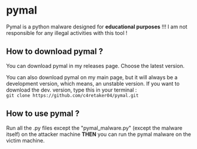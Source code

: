 # pymal
Pymal is a python malware designed for **educational purposes** !!!
I am not responsible for any illegal activities with this tool !

## How to download pymal ?
You can download pymal in my releases page. Choose the latest version.

You can also download pymal on my main page, but it will always be a development version, which means, an unstable version.
If you want to download the dev. version, type this in your terminal :\
`git clone https://github.com/c4retaker04/pymal.git`

## How to use pymal ?
Run all the .py files except the "pymal_malware.py" (except the malware itself) on the attacker machine **THEN** you can run the pymal malware on the victim machine.

